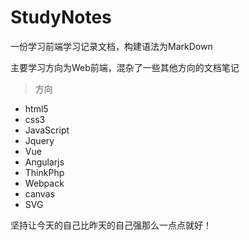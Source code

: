 # StudyNotes

一份学习前端学习记录文档，构建语法为MarkDown

主要学习方向为Web前端，混杂了一些其他方向的文档笔记

> 方向

- html5
- css3
- JavaScript
- Jquery
- Vue
- Angularjs
- ThinkPhp 
- Webpack
- canvas
- SVG

坚持让今天的自己比昨天的自己强那么一点点就好！